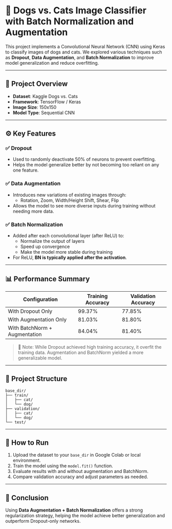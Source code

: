 
# 🐶 Dogs vs. Cats Image Classifier with Batch Normalization and Augmentation

This project implements a Convolutional Neural Network (CNN) using Keras to classify images of dogs and cats. 
We explored various techniques such as **Dropout**, **Data Augmentation**, and **Batch Normalization** to improve model generalization and reduce overfitting.

---

## 📌 Project Overview

- **Dataset**: Kaggle Dogs vs. Cats
- **Framework**: TensorFlow / Keras
- **Image Size**: 150x150
- **Model Type**: Sequential CNN

---

## ⚙️ Key Features

### ✅ Dropout
- Used to randomly deactivate 50% of neurons to prevent overfitting.
- Helps the model generalize better by not becoming too reliant on any one feature.

### ✅ Data Augmentation
- Introduces new variations of existing images through:
  - Rotation, Zoom, Width/Height Shift, Shear, Flip
- Allows the model to see more diverse inputs during training without needing more data.

### ✅ Batch Normalization
- Added after each convolutional layer (after ReLU) to:
  - Normalize the output of layers
  - Speed up convergence
  - Make the model more stable during training
- For ReLU, **BN is typically applied after the activation**.

---

## 📊 Performance Summary

| Configuration                   | Training Accuracy | Validation Accuracy |
|----------------------------------|-------------------|---------------------|
| With Dropout Only                | 99.37%            | 77.85%              |
| With Augmentation Only           | 81.03%            | 81.80%              |
| With BatchNorm + Augmentation    | 84.04%            | 81.40%              |

> 🧠 Note: While Dropout achieved high training accuracy, it overfit the training data. Augmentation and BatchNorm yielded a more generalizable model.

---

## 📁 Project Structure

```
base_dir/
├── train/
│   ├── cat/
│   └── dog/
├── validation/
│   ├── cat/
│   └── dog/
└── test/
```

---

## 🚀 How to Run

1. Upload the dataset to your `base_dir` in Google Colab or local environment.
2. Train the model using the `model.fit()` function.
3. Evaluate results with and without augmentation and BatchNorm.
4. Compare validation accuracy and adjust parameters as needed.

---

## 📌 Conclusion

Using **Data Augmentation + Batch Normalization** offers a strong regularization strategy, helping the model achieve better generalization and outperform Dropout-only networks.
